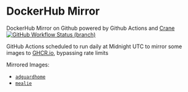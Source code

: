 # DockerHub Mirror
DockerHub Mirror on Github powered by Github Actions and [Crane](https://github.com/google/go-containerregistry/tree/main/cmd/crane)  
[![GitHub Workflow Status (branch)][github-actions-badge]][github-actions-link] 

GitHub Actions scheduled to run daily at Midnight UTC to mirror some images to [GHCR.io](https://ghcr.io), bypassing rate limits

Mirrored Images:
* [`adguardhome`](https://ghcr.io/psarossy/adguardhome)
* [`mealie`](https://ghcr.io/psarossy/mealie)


[github-actions-badge]: https://img.shields.io/github/actions/workflow/status/psarossy/dockerhub-mirror/mirror.yml?branch=master "Github Workflow Status (master)"
[github-actions-link]: https://github.com/psarossy/dockerhub-mirror/actions?query=workflow%3AMirror%20Dockerhub
